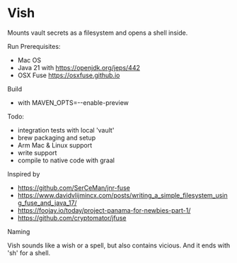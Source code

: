 # Vish

Mounts vault secrets as a filesystem and opens a shell inside.

Run Prerequisites:
* Mac OS
* Java 21 with https://openjdk.org/jeps/442
* OSX Fuse https://osxfuse.github.io

Build
* with MAVEN_OPTS=--enable-preview

Todo:
* integration tests with local 'vault'
* brew packaging and setup
* Arm Mac & Linux support
* write support
* compile to native code with graal
    

Inspired by 
* https://github.com/SerCeMan/jnr-fuse
* https://www.davidvlijmincx.com/posts/writing_a_simple_filesystem_using_fuse_and_java_17/
* https://foojay.io/today/project-panama-for-newbies-part-1/
* https://github.com/cryptomator/jfuse


Naming

Vish sounds like a wish or a spell, but also contains vicious. And it ends with 'sh' for a shell.
